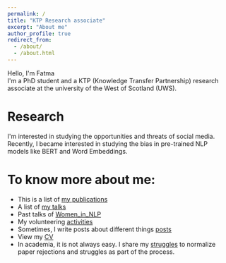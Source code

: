 ```yaml
---
permalink: /
title: "KTP Research associate"
excerpt: "About me"
author_profile: true
redirect_from:
  - /about/
  - /about.html
---
```

Hello, I'm Fatma <br>
I'm a PhD student and a KTP (Knowledge Transfer Partnership) research associate at the university of the West of Scotland (UWS).<br>


Research
========
I'm interested in studying the opportunities and threats of social media.
Recently, I became interested in studying the bias in pre-trained NLP models like BERT and Word Embeddings.

To know more about me:
======================
* This is a list of [my publications](publications.md)
* A list of [my talks](talks.md)
* Past talks of [Women_in_NLP](womenInNlp.md)
* My volunteering [activities](activities.md)
* Sometimes, I write posts about different things [posts](posts.md)
* View my [CV](files/CV.pdf)
* In academia, it is not always easy. I share my [struggles](struggles.md) to normalize paper rejections and struggles as part of the process.





